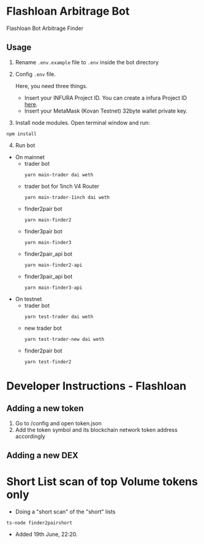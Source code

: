 # Flashloan Arbitrage Bot
Flashloan Bot Arbitrage Finder

## Usage

1. Rename `.env.example` file to `.env` inside the bot directory
 
2. Config `.env` file. 

    Here, you need three things. 
    * Insert your INFURA Project ID. You can create a infura Project ID [here](https://infura.io). 
    * Insert your MetaMask (Kovan Testnet) 32byte wallet private key.


3. Install node modules. Open terminal window and run:

```
npm install
```

4. Run bot

- On mainnet
    * trader bot
        ```
        yarn main-trader dai weth
        ```
    * trader bot for 1inch V4 Router
        ```
        yarn main-trader-1inch dai weth
        ```
    * finder2pair bot
        ```
        yarn main-finder2
        ```
    * finder3pair bot
        ```
        yarn main-finder3
        ```
    * finder2pair_api bot
        ```
        yarn main-finder2-api
        ```
    * finder3pair_api bot
        ```
        yarn main-finder3-api
        ```
- On testnet
    * trader bot
        ```
        yarn test-trader dai weth
        ```
    * new trader bot
        ```
        yarn test-trader-new dai weth
        ```
    * finder2pair bot
        ```
        yarn test-finder2
        ```



# Developer Instructions - Flashloan

## Adding a new token 
1. Go to /config and open token.json
2. Add the token symbol and its blockchain network token address accordingly 


## Adding a new DEX



# Short List scan of top Volume tokens only

- Doing a "short scan" of the "short" lists

```
ts-node finder2pairshort
```

- Added 19th June, 22:20.